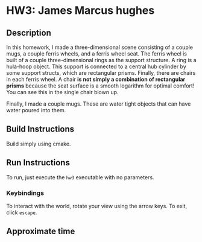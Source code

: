 # HW3: James Marcus hughes

## Description
In this homework, I made a three-dimensional scene consisting 
of a couple mugs, a couple ferris wheels, and a ferris wheel seat. The ferris wheel is built of a couple
three-dimensional rings as the support structure. A ring is a hula-hoop object. This support is connected
to a central hub cylinder by some support structs, which are rectangular prisms. Finally, there are chairs
in each ferris wheel. A chair **is not simply a combination of rectangular prisms** because the seat
surface is a smooth logarithm for optimal comfort! You can see this in the single chair blown up. 

Finally, I made a couple mugs. These are water tight objects that can have water poured into them. 

## Build Instructions
Build simply using cmake. 

## Run Instructions
To run, just execute the `hw3` executable with no parameters. 

### Keybindings
To interact with the world, rotate your view using the arrow keys. 
To exit, click `escape`.

## Approximate time


